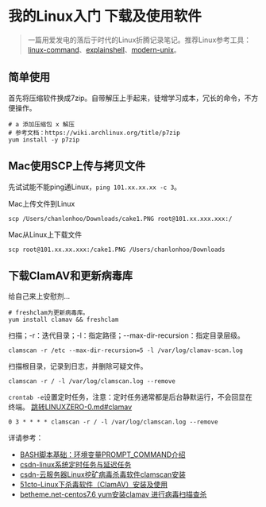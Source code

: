 # 我的Linux入门 下载及使用软件

> 一篇用爱发电的落后于时代的Linux折腾记录笔记。推荐Linux参考工具：[linux-command](https://wangchujiang.com/linux-command/)、[explainshell](https://www.explainshell.com)、[modern-unix](https://github.com/ibraheemdev/modern-unix)。

## 简单使用

首先将压缩软件换成7zip。自带解压上手起来，徒增学习成本，冗长的命令，不方便操作。

```
# a 添加压缩包 x 解压
# 参考文档：https://wiki.archlinux.org/title/p7zip
yum install -y p7zip
```

## Mac使用SCP上传与拷贝文件

先试试能不能ping通Linux，`ping 101.xx.xx.xx -c 3`。

Mac上传文件到Linux

```
scp /Users/chanlonhoo/Downloads/cake1.PNG root@101.xx.xxx.xxx:/
```

Mac从Linux上下载文件

```
scp root@101.xx.xx.xxx:/cake1.PNG /Users/chanlonhoo/Downloads
```

## 下载ClamAV和更新病毒库

给自己来上安慰剂...

```
# freshclam为更新病毒库。
yum install clamav && freshclam
```

扫描；-r：迭代目录；-l：指定路径；--max-dir-recursion：指定目录层级。

```
clamscan -r /etc --max-dir-recursion=5 -l /var/log/clamav-scan.log
```

扫描根目录，记录到日志，并删除可疑文件。

```
clamscan -r / -l /var/log/clamscan.log --remove
```

`crontab -e`设置定时任务，注意：定时任务通常都是后台静默运行，不会回显在终端。 [跳转LINUXZERO-0.md#clamav](https://github.com/hoochanlon/ihs-simple/blob/main/LINUXZERO-0.md#clamav简明使用)

```
0 3 * * * * clamscan -r / -l /var/log/clamscan.log --remove
```


详请参考：

* [BASH脚本基础：环境变量PROMPT_COMMAND介绍](https://blog.csdn.net/liumiaocn/article/details/104113262)
* [csdn-linux系统定时任务与延迟任务](https://blog.csdn.net/westos_yanzheng/article/details/126604664)
* [csdn-云服务器Linux挖矿病毒杀毒软件clamscan安装](https://blog.csdn.net/m0_59069586/article/details/126956289)
* [51cto-Linux下杀毒软件（ClamAV）安装及使用](https://blog.51cto.com/u_9691128/4293334)
* [betheme.net-centos7.6 yum安装clamav 进行病毒扫描查杀](https://betheme.net/news/txtlist_i98729v.html)
